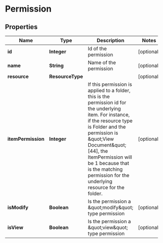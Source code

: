 

# Permission



## Properties

| Name | Type | Description | Notes |
|------------ | ------------- | ------------- | -------------|
|**id** | **Integer** | Id of the permission |  [optional] |
|**name** | **String** | Name of the permission |  [optional] |
|**resource** | **ResourceType** |  |  [optional] |
|**itemPermission** | **Integer** | If this permission is applied to a folder, this is the permission id for the underlying item.  For instance, if the resource type is Folder and the permission is \&quot;View Document\&quot; [44], the ItemPermission will be 1 because that is the matching permission for the underlying resource for the folder. |  [optional] |
|**isModify** | **Boolean** | Is the permission a \&quot;modify\&quot; type permission |  [optional] |
|**isView** | **Boolean** | Is the permission a \&quot;view\&quot; type permission |  [optional] |



